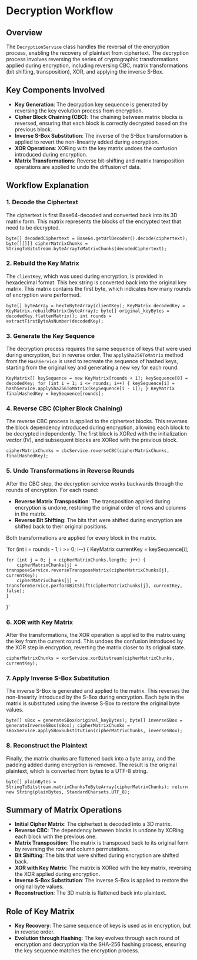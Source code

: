 # Decryption Workflow

Overview
--------

The `DecryptionService` class handles the reversal of the encryption process, enabling the recovery of plaintext from ciphertext. The decryption process involves reversing the series of cryptographic transformations applied during encryption, including reversing CBC, matrix transformations (bit shifting, transposition), XOR, and applying the inverse S-Box.

Key Components Involved
-----------------------

-   **Key Generation**: The decryption key sequence is generated by reversing the key evolution process from encryption.
-   **Cipher Block Chaining (CBC)**: The chaining between matrix blocks is reversed, ensuring that each block is correctly decrypted based on the previous block.
-   **Inverse S-Box Substitution**: The inverse of the S-Box transformation is applied to revert the non-linearity added during encryption.
-   **XOR Operations**: XORing with the key matrix undoes the confusion introduced during encryption.
-   **Matrix Transformations**: Reverse bit-shifting and matrix transposition operations are applied to undo the diffusion of data.

Workflow Explanation
--------------------

### 1\. **Decode the Ciphertext**

The ciphertext is first Base64-decoded and converted back into its 3D matrix form. This matrix represents the blocks of the encrypted text that need to be decrypted.

`byte[] decodedCiphertext = Base64.getUrlDecoder().decode(ciphertext);
byte[][][] cipherMatrixChunks = StringToBitstream.byteArrayToMatrixChunks(decodedCiphertext);`

### 2\. **Rebuild the Key Matrix**

The `clientKey`, which was used during encryption, is provided in hexadecimal format. This hex string is converted back into the original key matrix. This matrix contains the first byte, which indicates how many rounds of encryption were performed.

`byte[] byteArray = hexToByteArray(clientKey);
KeyMatrix decodedKey = KeyMatrix.rebuildMatrix(byteArray);
byte[] original_keyBytes = decodedKey.flattenMatrix();
int rounds = extractFirstByteAsNumber(decodedKey);`

### 3\. **Generate the Key Sequence**

The decryption process requires the same sequence of keys that were used during encryption, but in reverse order. The `applySha256ToMatrix` method from the `HashService` is used to recreate the sequence of hashed keys, starting from the original key and generating a new key for each round.

`KeyMatrix[] keySequence = new KeyMatrix[rounds + 1];
keySequence[0] = decodedKey;
for (int i = 1; i <= rounds; i++) {
    keySequence[i] = hashService.applySha256ToMatrix(keySequence[i - 1]);
}
KeyMatrix finalHashedKey = keySequence[rounds];`

### 4\. **Reverse CBC (Cipher Block Chaining)**

The reverse CBC process is applied to the ciphertext blocks. This reverses the block dependency introduced during encryption, allowing each block to be decrypted independently. The first block is XORed with the initialization vector (IV), and subsequent blocks are XORed with the previous block.

`cipherMatrixChunks = cbcService.reverseCBC(cipherMatrixChunks, finalHashedKey);`

### 5\. **Undo Transformations in Reverse Rounds**

After the CBC step, the decryption service works backwards through the rounds of encryption. For each round:

-   **Reverse Matrix Transposition**: The transposition applied during encryption is undone, restoring the original order of rows and columns in the matrix.
-   **Reverse Bit Shifting**: The bits that were shifted during encryption are shifted back to their original positions.

Both transformations are applied for every block in the matrix.

`for (int i = rounds - 1; i >= 0; i--) {
KeyMatrix currentKey = keySequence[i];

    for (int j = 0; j < cipherMatrixChunks.length; j++) {
        cipherMatrixChunks[j] = transposeService.reverseTransposeMatrix(cipherMatrixChunks[j], currentKey);
        cipherMatrixChunks[j] = transformService.performBitShift(cipherMatrixChunks[j], currentKey, false);
    }
}`

### 6\. **XOR with Key Matrix**

After the transformations, the XOR operation is applied to the matrix using the key from the current round. This undoes the confusion introduced by the XOR step in encryption, reverting the matrix closer to its original state.

`cipherMatrixChunks = xorService.xorBitstream(cipherMatrixChunks, currentKey);`

### 7\. **Apply Inverse S-Box Substitution**

The inverse S-Box is generated and applied to the matrix. This reverses the non-linearity introduced by the S-Box during encryption. Each byte in the matrix is substituted using the inverse S-Box to restore the original byte values.

`byte[] sBox = generateSBox(original_keyBytes);
byte[] inverseSBox = generateInverseSBox(sBox);
cipherMatrixChunks = sBoxService.applySBoxSubstitution(cipherMatrixChunks, inverseSBox);`

### 8\. **Reconstruct the Plaintext**

Finally, the matrix chunks are flattened back into a byte array, and the padding added during encryption is removed. The result is the original plaintext, which is converted from bytes to a UTF-8 string.

`byte[] plainBytes = StringToBitstream.matrixChunksToByteArray(cipherMatrixChunks);
return new String(plainBytes, StandardCharsets.UTF_8);`

Summary of Matrix Operations
----------------------------

-   **Initial Cipher Matrix**: The ciphertext is decoded into a 3D matrix.
-   **Reverse CBC**: The dependency between blocks is undone by XORing each block with the previous one.
-   **Matrix Transposition**: The matrix is transposed back to its original form by reversing the row and column permutations.
-   **Bit Shifting**: The bits that were shifted during encryption are shifted back.
-   **XOR with Key Matrix**: The matrix is XORed with the key matrix, reversing the XOR applied during encryption.
-   **Inverse S-Box Substitution**: The inverse S-Box is applied to restore the original byte values.
-   **Reconstruction**: The 3D matrix is flattened back into plaintext.

Role of Key Matrix
------------------

-   **Key Recovery**: The same sequence of keys is used as in encryption, but in reverse order.
-   **Evolution through Hashing**: The key evolves through each round of encryption and decryption via the SHA-256 hashing process, ensuring the key sequence matches the encryption process.